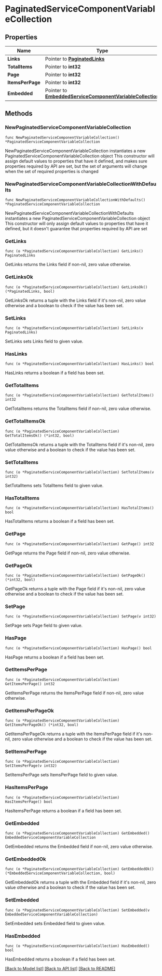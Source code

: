 # PaginatedServiceComponentVariableCollection

## Properties

Name | Type | Description | Notes
------------ | ------------- | ------------- | -------------
**Links** | Pointer to [**PaginatedLinks**](PaginatedLinks.md) |  | [optional] 
**TotalItems** | Pointer to **int32** |  | [optional] 
**Page** | Pointer to **int32** |  | [optional] 
**ItemsPerPage** | Pointer to **int32** |  | [optional] 
**Embedded** | Pointer to [**EmbeddedServiceComponentVariableCollection**](EmbeddedServiceComponentVariableCollection.md) |  | [optional] 

## Methods

### NewPaginatedServiceComponentVariableCollection

`func NewPaginatedServiceComponentVariableCollection() *PaginatedServiceComponentVariableCollection`

NewPaginatedServiceComponentVariableCollection instantiates a new PaginatedServiceComponentVariableCollection object
This constructor will assign default values to properties that have it defined,
and makes sure properties required by API are set, but the set of arguments
will change when the set of required properties is changed

### NewPaginatedServiceComponentVariableCollectionWithDefaults

`func NewPaginatedServiceComponentVariableCollectionWithDefaults() *PaginatedServiceComponentVariableCollection`

NewPaginatedServiceComponentVariableCollectionWithDefaults instantiates a new PaginatedServiceComponentVariableCollection object
This constructor will only assign default values to properties that have it defined,
but it doesn't guarantee that properties required by API are set

### GetLinks

`func (o *PaginatedServiceComponentVariableCollection) GetLinks() PaginatedLinks`

GetLinks returns the Links field if non-nil, zero value otherwise.

### GetLinksOk

`func (o *PaginatedServiceComponentVariableCollection) GetLinksOk() (*PaginatedLinks, bool)`

GetLinksOk returns a tuple with the Links field if it's non-nil, zero value otherwise
and a boolean to check if the value has been set.

### SetLinks

`func (o *PaginatedServiceComponentVariableCollection) SetLinks(v PaginatedLinks)`

SetLinks sets Links field to given value.

### HasLinks

`func (o *PaginatedServiceComponentVariableCollection) HasLinks() bool`

HasLinks returns a boolean if a field has been set.

### GetTotalItems

`func (o *PaginatedServiceComponentVariableCollection) GetTotalItems() int32`

GetTotalItems returns the TotalItems field if non-nil, zero value otherwise.

### GetTotalItemsOk

`func (o *PaginatedServiceComponentVariableCollection) GetTotalItemsOk() (*int32, bool)`

GetTotalItemsOk returns a tuple with the TotalItems field if it's non-nil, zero value otherwise
and a boolean to check if the value has been set.

### SetTotalItems

`func (o *PaginatedServiceComponentVariableCollection) SetTotalItems(v int32)`

SetTotalItems sets TotalItems field to given value.

### HasTotalItems

`func (o *PaginatedServiceComponentVariableCollection) HasTotalItems() bool`

HasTotalItems returns a boolean if a field has been set.

### GetPage

`func (o *PaginatedServiceComponentVariableCollection) GetPage() int32`

GetPage returns the Page field if non-nil, zero value otherwise.

### GetPageOk

`func (o *PaginatedServiceComponentVariableCollection) GetPageOk() (*int32, bool)`

GetPageOk returns a tuple with the Page field if it's non-nil, zero value otherwise
and a boolean to check if the value has been set.

### SetPage

`func (o *PaginatedServiceComponentVariableCollection) SetPage(v int32)`

SetPage sets Page field to given value.

### HasPage

`func (o *PaginatedServiceComponentVariableCollection) HasPage() bool`

HasPage returns a boolean if a field has been set.

### GetItemsPerPage

`func (o *PaginatedServiceComponentVariableCollection) GetItemsPerPage() int32`

GetItemsPerPage returns the ItemsPerPage field if non-nil, zero value otherwise.

### GetItemsPerPageOk

`func (o *PaginatedServiceComponentVariableCollection) GetItemsPerPageOk() (*int32, bool)`

GetItemsPerPageOk returns a tuple with the ItemsPerPage field if it's non-nil, zero value otherwise
and a boolean to check if the value has been set.

### SetItemsPerPage

`func (o *PaginatedServiceComponentVariableCollection) SetItemsPerPage(v int32)`

SetItemsPerPage sets ItemsPerPage field to given value.

### HasItemsPerPage

`func (o *PaginatedServiceComponentVariableCollection) HasItemsPerPage() bool`

HasItemsPerPage returns a boolean if a field has been set.

### GetEmbedded

`func (o *PaginatedServiceComponentVariableCollection) GetEmbedded() EmbeddedServiceComponentVariableCollection`

GetEmbedded returns the Embedded field if non-nil, zero value otherwise.

### GetEmbeddedOk

`func (o *PaginatedServiceComponentVariableCollection) GetEmbeddedOk() (*EmbeddedServiceComponentVariableCollection, bool)`

GetEmbeddedOk returns a tuple with the Embedded field if it's non-nil, zero value otherwise
and a boolean to check if the value has been set.

### SetEmbedded

`func (o *PaginatedServiceComponentVariableCollection) SetEmbedded(v EmbeddedServiceComponentVariableCollection)`

SetEmbedded sets Embedded field to given value.

### HasEmbedded

`func (o *PaginatedServiceComponentVariableCollection) HasEmbedded() bool`

HasEmbedded returns a boolean if a field has been set.


[[Back to Model list]](../README.md#documentation-for-models) [[Back to API list]](../README.md#documentation-for-api-endpoints) [[Back to README]](../README.md)



